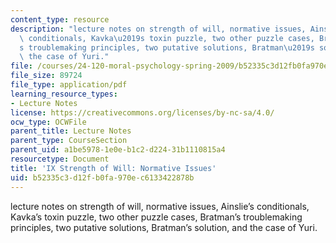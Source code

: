 ```yaml
---
content_type: resource
description: "lecture notes on strength of will, normative issues, Ainslie\u2019s\
  \ conditionals, Kavka\u2019s toxin puzzle, two other puzzle cases, Bratman\u2019\
  s troublemaking principles, two putative solutions, Bratman\u2019s solution, and\
  \ the case of Yuri."
file: /courses/24-120-moral-psychology-spring-2009/b52335c3d12fb0fa970ec6133422878b_MIT24_120s09_lec09.pdf
file_size: 89724
file_type: application/pdf
learning_resource_types:
- Lecture Notes
license: https://creativecommons.org/licenses/by-nc-sa/4.0/
ocw_type: OCWFile
parent_title: Lecture Notes
parent_type: CourseSection
parent_uid: a1be5978-1e0e-b1c2-d224-31b1110815a4
resourcetype: Document
title: 'IX Strength of Will: Normative Issues'
uid: b52335c3-d12f-b0fa-970e-c6133422878b
---
```

lecture notes on strength of will, normative issues, Ainslie’s conditionals, Kavka’s toxin puzzle, two other puzzle cases, Bratman’s troublemaking principles, two putative solutions, Bratman’s solution, and the case of Yuri.
